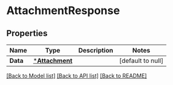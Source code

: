 # AttachmentResponse

## Properties
Name | Type | Description | Notes
------------ | ------------- | ------------- | -------------
**Data** | [***Attachment**](Attachment.md) |  | [default to null]

[[Back to Model list]](../README.md#documentation-for-models) [[Back to API list]](../README.md#documentation-for-api-endpoints) [[Back to README]](../README.md)

